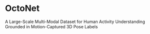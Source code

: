# OctoNet
A Large-Scale Multi-Modal Dataset for Human Activity Understanding Grounded in Motion-Captured 3D Pose Labels
